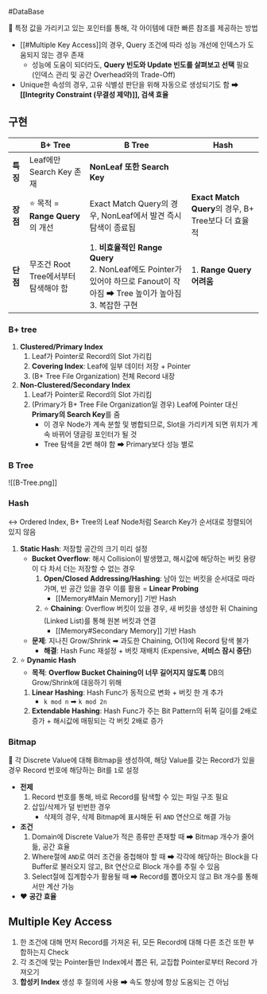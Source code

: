 #DataBase 

📌 특정 값을 가리키고 있는 포인터를 통해, 각 아이템에 대한 빠른 참조를 제공하는 방법 
- [[#Multiple Key Access]]의 경우, Query 조건에 따라 성능 개선에 인덱스가 도움되지 않는 경우 존재
	- 성능에 도움이 되더라도, **Query 빈도와 Update 빈도를 살펴보고 선택** 필요 (인덱스 관리 및 공간 Overhead와의 Trade-Off)
- Unique한 속성의 경우, 고유 식별성 판단을 위해 자동으로 생성되기도 함 ➡ **[[Integrity Constraint (무결성 제약)]], 검색 효율**

## 구현
|        | B+ Tree                    | B Tree                                                                                            | Hash                                       |
| ------ | -------------------------- | ------------------------------------------------------------------------------------------------- | ------------------------------------------ |
| **특징** | Leaf에만 Search Key 존재       | **NonLeaf 또한 Search Key**                                                                         |                                            |
| **장점** | ⭐ 목적 = **Range Query**의 개선 | Exact Match Query의 경우, NonLeaf에서 발견 즉시 탐색이 종료됨                                                    | **Exact Match Query**의 경우, B+ Tree보다 더 효율적 |
| **단점** | 무조건 Root Tree에서부터 탐색해야 함   | 1. **비효율적인 Range Query**<br>2. NonLeaf에도 Pointer가 있어야 하므로 Fanout이 작아짐 ➡ Tree 높이가 높아짐<br>3. 복잡한 구현 | 1. **Range Query 어려움**                     |
### B+ tree
1. **Clustered/Primary Index**
	1. Leaf가 Pointer로 Record의 Slot 가리킴
	2. **Covering Index**: Leaf에 일부 데이터 저장 + Pointer
	3. (B+ Tree File Organization) 전체 Record 내장
2. **Non-Clustered/Secondary Index**
	1. Leaf가 Pointer로 Record의 Slot 가리킴
	2. (Primary가 B+ Tree File Organization일 경우) Leaf에 Pointer 대신 **Primary의 Search Key**를 줌
		- 이 경우 Node가 계속 분할 및 병합되므로, Slot을 가리키게 되면 위치가 계속 바뀌어 댕글링 포인터가 될 것 
		- Tree 탐색을 2번 해야 함 ➡ Primary보다 성능 별로
### B Tree
![[B-Tree.png]]
### Hash
↔ Ordered Index, B+ Tree의 Leaf Node처럼 Search Key가 순서대로 정렬되어 있지 않음 
1. **Static Hash**: 저장할 공간의 크기 미리 설정 
	- **Bucket Overflow**: 해시 Collision이 발생했고, 해시값에 해당하는 버킷 용량이 다 차서 더는 저장할 수 없는 경우 
		1. **Open/Closed Addressing/Hashing**: 남아 있는 버킷을 순서대로 따라가며, 빈 공간 있을 경우 이를 활용 = **Linear Probing**
			- [[Memory#Main Memory]] 기반 Hash 
		2. ⭐ **Chaining**: Overflow 버킷이 있을 경우, 새 버킷을 생성한 뒤 Chaining (Linked List)를 통해 원본 버킷과 연결 
			- [[Memory#Secondary Memory]] 기반 Hash
	- **문제**: 지나친 Grow/Shrink ➡ 과도한 Chaining, O(1)에 Record 탐색 불가 
		- **해결**: Hash Func 재설정 + 버킷 재배치 (Expensive, **서비스 잠시 중단**) 
2. ⭐ **Dynamic Hash**
	 - **목적**: **Overflow Bucket Chaining이 너무 길어지지 않도록** DB의 Grow/Shrink에 대응하기 위해
	 1. **Linear Hashing**: Hash Func가 동적으로 변화 + 버킷 한 개 추가
	    - `k mod n` ➡ `k mod 2n`
	 2. **Extendable Hashing**: Hash Func가 주는 Bit Pattern의 뒤쪽 길이를 2배로 증가 + 해시값에 매핑되는 각 버킷 2배로 증가 
### Bitmap
📌 각 Discrete Value에 대해 Bitmap을 생성하여, 해당 Value를 갖는 Record가 있을 경우 Record 번호에 해당하는 Bit를 `1`로 설정 
- **전제**
	1. Record 번호를 통해, 바로 Record를 탐색할 수 있는 파일 구조 필요  
	2. 삽입/삭제가 덜 빈번한 경우
		- 삭제의 경우, 삭제 Bitmap에 표시해둔 뒤 `AND` 연산으로 해결 가능 
- **조건**
	1. Domain에 Discrete Value가 적은 종류만 존재할 때 ➡ Bitmap 개수가 줄어듦, 공간 효율 
	2. Where절에 `AND`로 여러 조건을 중첩해야 할 때 ➡ 각각에 해당하는 Block을 다 Buffer로 불러오지 않고, Bit 연산으로 Block 개수를 추릴 수 있음 
	3. Select절에 집계함수가 활용될 때 ➡ Record를 뽑아오지 않고 Bit 개수를 통해서만 계산 가능 
- ❤️ **공간 효율** 

## Multiple Key Access
1. 한 조건에 대해 먼저 Record를 가져온 뒤, 모든 Record에 대해 다른 조건 또한 부합하는지 Check
2. 각 조건에 맞는 Pointer들만 Index에서 뽑은 뒤, 교집합 Pointer로부터 Record 가져오기
3. **합성키 Index** 생성 후 질의에 사용 ➡ 속도 향상에 항상 도움되는 건 아님